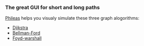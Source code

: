 ### The great GUI for short and long paths

[Phileas](https://en.wikipedia.org/wiki/Phileas_Fogg) helps you visualy  simulate these three graph alogorithms:
- [Djikstra](https://en.wikipedia.org/wiki/Dijkstra%27s_algorithm)
- [Bellman-Ford](https://en.wikipedia.org/wiki/Bellman%E2%80%93Ford_algorithm)
- [Foyd-warshall](https://en.wikipedia.org/wiki/Floyd%E2%80%93Warshall_algorithm)
